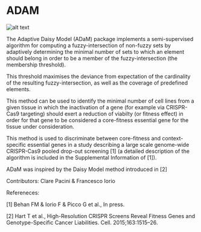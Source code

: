 # ADAM

![alt text](https://github.com/francescojm/ADAM/blob/master/html_comp/ADaM_logo.jpg)

The Adaptive Daisy Model (ADaM) package implements a semi-supervised algorithm for computing a fuzzy-intersection of non-fuzzy sets by adaptively determining the minimal number of sets to which an element should belong in order to be a member of the fuzzy-intersection (the membership threshold).

This threshold maximises the deviance from expectation of the cardinality of the resulting fuzzy-intersection, as well as the  coverage of predefined elements.

This method can be used to identify the minimal number of cell lines from a given tissue in which the inactivation of a gene (for example via CRISPR-Cas9 targeting) should exert a reduction of viabilty (or fitness effect) in order for that gene to be considered a core-fitness essential gene for the tissue under consideration. 

This method is used to discriminate between core-fitness and context-specific essential genes in a study describing a large scale genome-wide CRISPR-Cas9 pooled drop-out screening [1] (a detailed description of the algorithm is included in the Supplemental Information of [1]).

ADaM was inspired by the Daisy Model method introduced in [2]

Contributors: Clare Pacini & Francesco Iorio


Refereneces:

[1]  Behan FM & Iorio F & Picco G et al., In press.

[2]  Hart T et al., High-Resolution CRISPR Screens Reveal Fitness Genes and Genotype-Specific Cancer Liabilities. Cell. 2015;163:1515–26.
